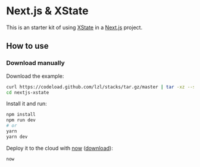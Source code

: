 # Next.js & XState

This is an starter kit of using [XState](https://xstate.js.org/) in a [Next.js](https://nextjs.org/) project.

## How to use

### Download manually

Download the example:

```bash
curl https://codeload.github.com/lzl/stacks/tar.gz/master | tar -xz --strip=1 stacks-master/nextjs-xstate
cd nextjs-xstate
```

Install it and run:

```bash
npm install
npm run dev
# or
yarn
yarn dev
```

Deploy it to the cloud with [now](https://zeit.co/now) ([download](https://zeit.co/download)):

```bash
now
```

